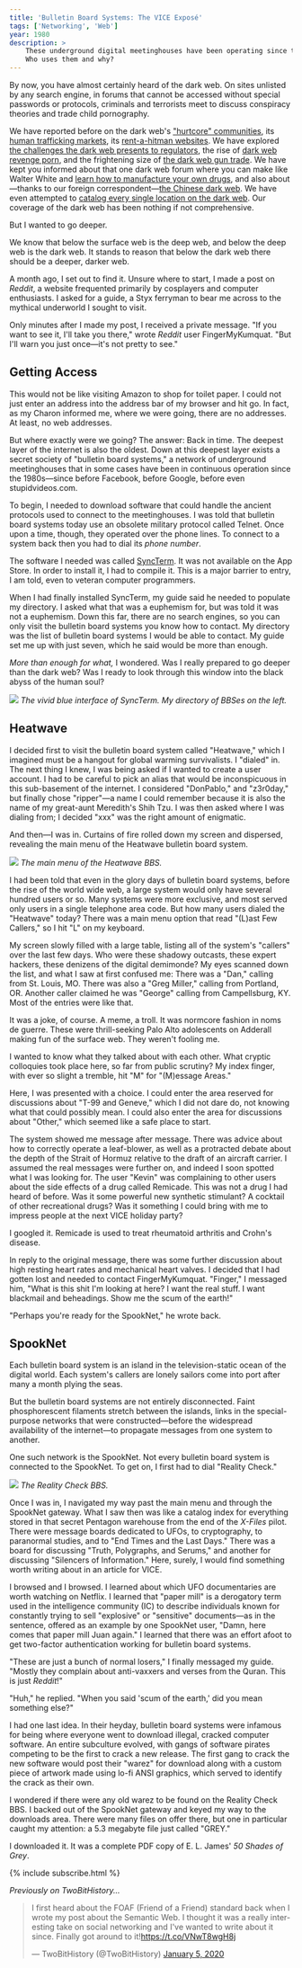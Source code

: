 ```yaml
---
title: 'Bulletin Board Systems: The VICE Exposé'
tags: ['Networking', 'Web']
year: 1980
description: >
    These underground digital meetinghouses have been operating since the '80s.
    Who uses them and why?
---
```


By now, you have almost certainly heard of the dark web. On sites unlisted by
any search engine, in forums that cannot be accessed without special passwords
or protocols, criminals and terrorists meet to discuss conspiracy theories and
trade child pornography.

We have reported before on the dark web's ["hurtcore"
communities](https://www.vice.com/en_us/article/mbxqqy/a-journey-into-the-worst-corners-of-the-dark-web),
its [human trafficking
markets](https://www.vice.com/en_us/article/vvbazy/my-brief-encounter-with-a-dark-web-human-trafficking-site),
its [rent-a-hitman
websites](https://www.vice.com/en_us/article/3d434v/a-fake-dark-web-hitman-site-is-linked-to-a-real-murder).
We have explored [the challenges the dark web presents to
regulators](https://www.vice.com/en_us/article/ezv85m/problem-the-government-still-doesnt-understand-the-dark-web),
the rise of [dark web revenge
porn](https://www.vice.com/en_us/article/53988z/revenge-porn-returns-to-the-dark-web),
and the frightening size of [the dark web gun
trade](https://www.vice.com/en_us/article/j5qnbg/dark-web-gun-trade-study-rand).
We have kept you informed about that one dark web forum where you can make like Walter White
and [learn how to manufacture your own
drugs](https://www.vice.com/en_ca/article/wj374q/inside-the-dark-web-forum-that-tells-you-how-to-make-drugs),
and also about—thanks to our foreign correspondent—[the Chinese dark
web](https://www.vice.com/en_us/article/4x38ed/the-chinese-deep-web-takes-a-darker-turn).
We have even attempted to [catalog every single location on the dark
web](https://www.vice.com/en_us/article/vv57n8/here-is-a-list-of-every-single-possible-dark-web-site).
Our coverage of the dark web has been nothing if not comprehensive.

But I wanted to go deeper.
<!--more-->

We know that below the surface web is the deep web,
and below the deep web is the dark web. It stands to reason that below the dark
web there should be a deeper, darker web.

A month ago, I set out to find it. Unsure where to start, I made a post on
_Reddit_, a website frequented primarily by cosplayers and computer
enthusiasts. I asked for a guide, a Styx ferryman to bear me across to the
mythical underworld I sought to visit.

Only minutes after I made my post, I received a private message. "If you want
to see it, I'll take you there," wrote _Reddit_ user FingerMyKumquat. "But I'll
warn you just once—it's not pretty to see."

## Getting Access
This would not be like visiting Amazon to shop for toilet paper. I could not
just enter an address into the address bar of my browser and hit go. In fact,
as my Charon informed me, where we were going, there are no addresses. At
least, no web addresses.

But where exactly were we going? The answer: Back in time. The deepest layer of
the internet is also the oldest. Down at this deepest layer exists a secret
society of "bulletin board systems," a network of underground meetinghouses
that in some cases have been in continuous operation since the 1980s—since
before Facebook, before Google, before even stupidvideos.com.

To begin, I needed to download software that could handle the ancient protocols
used to connect to the meetinghouses. I was told that bulletin board systems
today use an obsolete military protocol called Telnet. Once upon a time,
though, they operated over the phone lines. To connect to a system back then
you had to dial its _phone number_.

The software I needed was called [SyncTerm](http://syncterm.bbsdev.net/). It
was not available on the App Store. In order to install it, I had to compile
it. This is a major barrier to entry, I am told, even to veteran computer
programmers.

When I had finally installed SyncTerm, my guide said he needed to populate my
directory. I asked what that was a euphemism for, but was told it was not a
euphemism. Down this far, there are no search engines, so you can only visit
the bulletin board systems you know how to contact. My directory was the list
of bulletin board systems I would be able to contact. My guide set me up with
just seven, which he said would be more than enough.

_More than enough for what,_ I wondered. Was I really prepared to go deeper
than the dark web? Was I ready to look through this window into the black
abyss of the human soul?

![](/images/sync.png)
_The vivid blue interface of SyncTerm. My directory of BBSes on the left._

## Heatwave
I decided first to visit the bulletin board system called "Heatwave," which I
imagined must be a hangout for global warming survivalists. I "dialed" in. The
next thing I knew, I was being asked if I wanted to create a user account. I
had to be careful to pick an alias that would be inconspicuous in this
sub-basement of the internet. I considered "DonPablo," and "z3r0day," but
finally chose "ripper"—a name I could remember because it is also the name of
my great-aunt Meredith's Shih Tzu. I was then asked where I was dialing from; I
decided "xxx" was the right amount of enigmatic.

And then—I was in. Curtains of fire rolled down my screen and dispersed,
revealing the main menu of the Heatwave bulletin board system.

![](/images/heatwave-main-menu.png)
_The main menu of the Heatwave BBS._

I had been told that even in the glory days of bulletin board systems, before
the rise of the world wide web, a large system would only have several hundred
users or so. Many systems were more exclusive, and most served only users in a
single telephone area code. But how many users dialed the "Heatwave" today?
There was a main menu option that read "(L)ast Few Callers," so I hit "L" on my
keyboard.

My screen slowly filled with a large table, listing all of the system's
"callers" over the last few days. Who were these shadowy outcasts, these expert
hackers, these denizens of the digital demimonde? My eyes scanned down the
list, and what I saw at first confused me: There was a "Dan," calling from St.
Louis, MO. There was also a "Greg Miller," calling from Portland, OR. Another
caller claimed he was "George" calling from Campellsburg, KY. Most of the
entries were like that.

It was a joke, of course. A meme, a troll. It was normcore fashion in
noms de guerre. These were thrill-seeking Palo Alto adolescents on Adderall
making fun of the surface web. They weren't fooling me.

I wanted to know what they talked about with each other. What cryptic
colloquies took place here, so far from public scrutiny? My index finger, with
ever so slight a tremble, hit "M" for "(M)essage Areas."

Here, I was presented with a choice. I could enter the area reserved for
discussions about "T-99 and Geneve," which I did not dare do, not knowing what
that could possibly mean. I could also enter the area for discussions about
"Other," which seemed like a safe place to start.

The system showed me message after message. There was advice about how to
correctly operate a leaf-blower, as well as a protracted debate about the depth
of the Strait of Hormuz relative to the draft of an aircraft carrier. I assumed
the real messages were further on, and indeed I soon spotted what I was looking
for. The user "Kevin" was complaining to other users about the side effects of
a drug called Remicade. This was not a drug I had heard of before. Was it some
powerful new synthetic stimulant? A cocktail of other recreational drugs? Was
it something I could bring with me to impress people at the next VICE holiday
party?

I googled it. Remicade is used to treat rheumatoid arthritis and Crohn's
disease.

In reply to the original message, there was some further discussion about high
resting heart rates and mechanical heart valves. I decided that I had gotten
lost and needed to contact FingerMyKumquat. "Finger," I messaged him, "What is
this shit I'm looking at here? I want the real stuff. I want blackmail and
beheadings. Show me the scum of the earth!"

"Perhaps you're ready for the SpookNet," he wrote back.

## SpookNet
Each bulletin board system is an island in the television-static ocean of the
digital world. Each system's callers are lonely sailors come into port after
many a month plying the seas.

But the bulletin board systems are not entirely disconnected. Faint
phosphorescent filaments stretch between the islands, links in the
special-purpose networks that were constructed—before the widespread
availability of the internet—to propagate messages from one system to another.

One such network is the SpookNet. Not every bulletin board system is connected
to the SpookNet. To get on, I first had to dial "Reality Check."

![](/images/reality.png)
_The Reality Check BBS._

Once I was in, I navigated my way past the main menu and through the SpookNet
gateway. What I saw then was like a catalog index for everything stored in
that secret Pentagon warehouse from the end of the _X-Files_ pilot. There were
message boards dedicated to UFOs, to cryptography, to paranormal studies, and
to "End Times and the Last Days." There was a board for discussing "Truth,
Polygraphs, and Serums," and another for discussing "Silencers of Information."
Here, surely, I would find something worth writing about in an article for
VICE.

I browsed and I browsed. I learned about which UFO documentaries are worth
watching on Netflix. I learned that "paper mill" is a derogatory term used in
the intelligence community (IC) to describe individuals known for constantly
trying to sell "explosive" or "sensitive" documents—as in the sentence,
offered as an example by one SpookNet user, "Damn, here comes that paper mill
Juan again." I learned that there was an effort afoot to get two-factor
authentication working for bulletin board systems.

"These are just a bunch of normal losers," I finally messaged my guide. "Mostly
they complain about anti-vaxxers and verses from the Quran. This is just
_Reddit_!"

"Huh," he replied. "When you said 'scum of the earth,' did you mean something
else?"

I had one last idea. In their heyday, bulletin board systems were infamous for
being where everyone went to download illegal, cracked computer software. An
entire subculture evolved, with gangs of software pirates competing to be the
first to crack a new release. The first gang to crack the new software would
post their "warez" for download along with a custom piece of artwork made using
lo-fi ANSI graphics, which served to identify the crack as their own.

I wondered if there were any old warez to be found on the Reality Check BBS. I
backed out of the SpookNet gateway and keyed my way to the downloads area.
There were many files on offer there, but one in particular caught my
attention: a 5.3 megabyte file just called "GREY."

I downloaded it. It was a complete PDF copy of E. L. James' _50 Shades of
Grey_.

{% include subscribe.html %}

_Previously on TwoBitHistory..._

<blockquote class="twitter-tweet"><p lang="en" dir="ltr">I first heard about the FOAF (Friend of a Friend) standard back when I wrote my post about the Semantic Web. I thought it was a really interesting take on social networking and I&#39;ve wanted to write about it since. Finally got around to it!<a href="https://t.co/VNwT8wgH8j">https://t.co/VNwT8wgH8j</a></p>&mdash; TwoBitHistory (@TwoBitHistory) <a href="https://twitter.com/TwoBitHistory/status/1213920921251131394?ref_src=twsrc%5Etfw">January 5, 2020</a></blockquote> <script async src="https://platform.twitter.com/widgets.js" charset="utf-8"></script>

